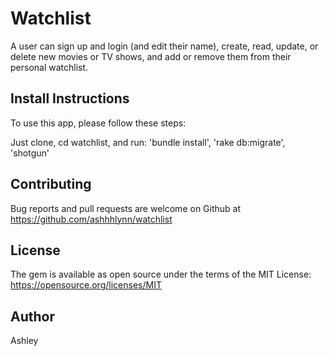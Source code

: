 # Watchlist 

A user can sign up and login (and edit their name), create, read, update, or delete new movies or TV shows, and add or remove them from their personal watchlist. 


## Install Instructions

To use this app, please follow these steps:

Just clone, cd watchlist, and run: 'bundle install', 'rake db:migrate', 'shotgun'

## Contributing

Bug reports and pull requests are welcome on Github at https://github.com/ashhhlynn/watchlist

## License

The gem is available as open source under the terms of the MIT License: https://opensource.org/licenses/MIT

## Author

Ashley 
